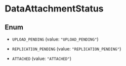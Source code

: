 

# DataAttachmentStatus

## Enum


* `UPLOAD_PENDING` (value: `"UPLOAD_PENDING"`)

* `REPLICATION_PENDING` (value: `"REPLICATION_PENDING"`)

* `ATTACHED` (value: `"ATTACHED"`)




